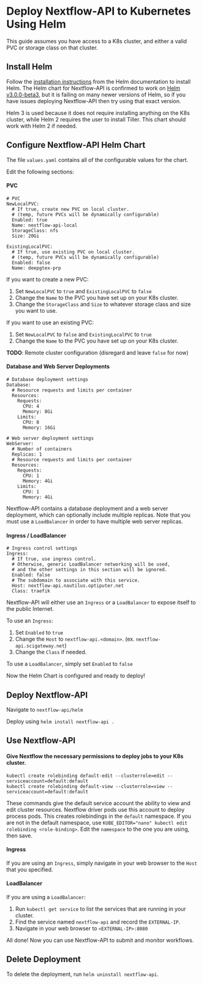 # Deploy Nextflow-API to Kubernetes Using Helm

This guide assumes you have access to a K8s cluster, and either a valid PVC or storage class on that cluster.

## Install Helm

Follow the [installation instructions](https://helm.sh/docs/intro/install) from the Helm documentation to install Helm. The Helm chart for Nextflow-API is confirmed to work on [Helm v3.0.0-beta3](https://github.com/helm/helm/releases/tag/v3.0.0-beta.3), but it is failing on many newer versions of Helm, so if you have issues deploying Nextflow-API then try using that exact version.

Helm 3 is used because it does not require installing anything on the K8s cluster, while Helm 2 requires the user to install Tiller. This chart should work with Helm 2 if needed.

## Configure Nextflow-API Helm Chart

The file `values.yaml` contains all of the configurable values for the chart.

Edit the following sections:

#### PVC
```
# PVC
NewLocalPVC:
  # If true, create new PVC on local cluster.
  # (temp, future PVCs will be dynamically configurable)
  Enabled: true
  Name: nextflow-api-local
  StorageClass: nfs
  Size: 20Gi

ExistingLocalPVC:
  # If true, use existing PVC on local cluster.
  # (temp, future PVCs will be dynamically configurable)
  Enabled: false
  Name: deepgtex-prp
```

If you want to create a new PVC:

1. Set `NewLocalPVC` to `true` and `ExistingLocalPVC` to `false`
2. Change the `Name` to the PVC you have set up on your K8s cluster.
3. Change the `StorageClass` and `Size` to whatever storage class and size you want to use.

If you want to use an existing PVC:

1. Set `NewLocalPVC` to `false` and `ExistingLocalPVC` to `true`
2. Change the `Name` to the PVC you have set up on your K8s cluster.

__TODO__: Remote cluster configuration (disregard and leave `false` for now)

#### Database and Web Server Deployments
```
# Database deployment settings
Database:
  # Resource requests and limits per container
  Resources:
    Requests:
      CPU: 4
      Memory: 8Gi
    Limits:
      CPU: 8
      Memory: 16Gi

# Web server deployment settings
WebServer:
  # Number of containers
  Replicas: 1
  # Resource requests and limits per container
  Resources:
    Requests:
      CPU: 1
      Memory: 4Gi
    Limits:
      CPU: 1
      Memory: 4Gi
```

Nextflow-API contains a database deployment and a web server deployment, which can optionally include multiple replicas. Note that you must use a `LoadBalancer` in order to have multiple web server replicas.

#### Ingress / LoadBalancer
```
# Ingress control settings
Ingress:
  # If true, use ingress control.
  # Otherwise, generic LoadBalancer networking will be used,
  # and the other settings in this section will be ignored.
  Enabled: false
  # The subdomain to associate with this service.
  Host: nextflow-api.nautilus.optiputer.net
  Class: traefik
```

Nextflow-API will either use an `Ingress` or a `LoadBalancer` to expose itself to the public Internet.

To use an `Ingress`:

1. Set `Enabled` to `true`
2. Change the `Host` to `nextflow-api.<domain>`. (ex. `nextflow-api.scigateway.net`)
3. Change the `Class` if needed.

To use a `LoadBalancer`, simply set `Enabled` to `false`

Now the Helm Chart is configured and ready to deploy!

## Deploy Nextflow-API

Navigate to `nextflow-api/helm`

Deploy using `helm install nextflow-api .`

## Use Nextflow-API

#### Give Nextflow the necessary permissions to deploy jobs to your K8s cluster.
````
kubectl create rolebinding default-edit --clusterrole=edit --serviceaccount=default:default
kubectl create rolebinding default-view --clusterrole=view --serviceaccount=default:default
````

These commands give the default service account the ability to view and edit cluster resources. Nextflow driver pods use this account to deploy process pods. This creates rolebindings in the `default` namespace. If you are not in the default namespace, use `KUBE_EDITOR="nano" kubectl edit rolebinding <role-binding>`. Edit the `namespace` to the one you are using, then save.

#### Ingress

If you are using an `Ingress`, simply navigate in your web browser to the `Host` that you specified.

#### LoadBalancer

If you are using a `LoadBalancer`:

1. Run `kubectl get service` to list the services that are running in your cluster.
2. Find the service named `nextflow-api` and record the `EXTERNAL-IP`.
3. Navigate in your web browser to `<EXTERNAL-IP>:8080`

All done! Now you can use Nextflow-API to submit and monitor workflows.

## Delete Deployment

To delete the deployment, run `helm uninstall nextflow-api`.
